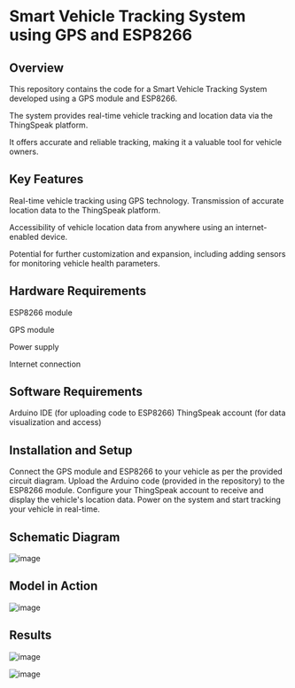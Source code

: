 # Smart Vehicle Tracking System using GPS and ESP8266

## Overview
This repository contains the code for a Smart Vehicle Tracking System developed using a GPS module and ESP8266. 

The system provides real-time vehicle tracking and location data via the ThingSpeak platform. 

It offers accurate and reliable tracking, making it a valuable tool for vehicle owners.

## Key Features
Real-time vehicle tracking using GPS technology.
Transmission of accurate location data to the ThingSpeak platform.

Accessibility of vehicle location data from anywhere using an internet-enabled device.

Potential for further customization and expansion, including adding sensors for monitoring vehicle health parameters.

## Hardware Requirements
ESP8266 module 

GPS module

Power supply

Internet connection

## Software Requirements
Arduino IDE (for uploading code to ESP8266)
ThingSpeak account (for data visualization and access)

## Installation and Setup
Connect the GPS module and ESP8266 to your vehicle as per the provided circuit diagram.
Upload the Arduino code (provided in the repository) to the ESP8266 module.
Configure your ThingSpeak account to receive and display the vehicle's location data. 
Power on the system and start tracking your vehicle in real-time.

## Schematic Diagram

![image](https://github.com/Harshvardhan1012/Smart-Vehicle-Tracking-System/assets/142202090/2678eb05-b9e7-4b17-8ba7-f5c5d7e8dbca)

## Model in Action


![image](https://github.com/Harshvardhan1012/Smart-Vehicle-Tracking-System/assets/142202090/2ac0aa59-e12f-4a11-8f61-def52315deaa)

## Results

![image](https://github.com/Harshvardhan1012/Smart-Vehicle-Tracking-System/assets/142202090/ce1b2557-bca6-42ab-b389-7d7b672c4a8d)

![image](https://github.com/Harshvardhan1012/Smart-Vehicle-Tracking-System/assets/142202090/543901fb-aa4c-4c75-a660-3d87aab62367)


